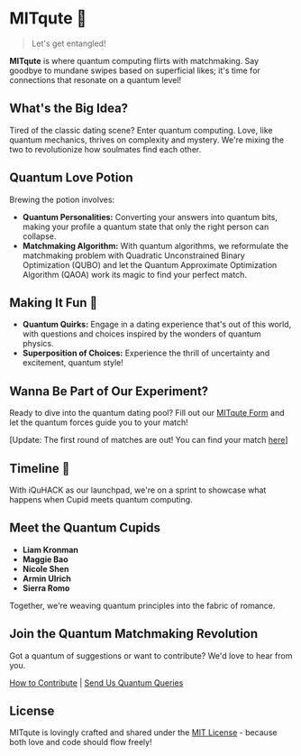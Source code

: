 # MITqute 🚀

> Let's get entangled!

**MITqute** is where quantum computing flirts with matchmaking. Say goodbye to mundane swipes based on superficial likes; it's time for connections that resonate on a quantum level!

## What's the Big Idea?

Tired of the classic dating scene? Enter quantum computing. Love, like quantum mechanics, thrives on complexity and mystery. We're mixing the two to revolutionize how soulmates find each other.

## Quantum Love Potion

Brewing the potion involves:

- **Quantum Personalities:** Converting your answers into quantum bits, making your profile a quantum state that only the right person can collapse.
- **Matchmaking Algorithm:** With quantum algorithms, we reformulate the matchmaking problem with Quadratic Unconstrained Binary Optimization (QUBO) and let the Quantum Approximate Optimization Algorithm (QAOA) work its magic to find your perfect match.

## Making It Fun 🎉

- **Quantum Quirks:** Engage in a dating experience that's out of this world, with questions and choices inspired by the wonders of quantum physics.
- **Superposition of Choices:** Experience the thrill of uncertainty and excitement, quantum style!

## Wanna Be Part of Our Experiment?

Ready to dive into the quantum dating pool? Fill out our [MITqute Form](https://forms.gle/C2quqrLv36Dp1Yea9) and let the quantum forces guide you to your match!

[Update: The first round of matches are out! You can find your match [here](https://team-7-i-qu-hack-bmhy.vercel.app/)]

## Timeline 📅

With iQuHACK as our launchpad, we're on a sprint to showcase what happens when Cupid meets quantum computing.

## Meet the Quantum Cupids

- **Liam Kronman**
- **Maggie Bao**
- **Nicole Shen**
- **Armin Ulrich**
- **Sierra Romo**

Together, we're weaving quantum principles into the fabric of romance.

## Join the Quantum Matchmaking Revolution

Got a quantum of suggestions or want to contribute? We'd love to hear from you.

[How to Contribute](docs/CONTRIBUTING.md) | [Send Us Quantum Queries](mailto:qupid@mit.edu)

## License

MITqute is lovingly crafted and shared under the [MIT License](https://opensource.org/licenses/MIT) - because both love and code should flow freely!
